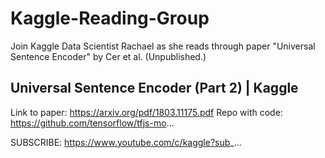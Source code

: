 # Kaggle-Reading-Group


Join Kaggle Data Scientist Rachael as she reads through paper "Universal Sentence Encoder" by Cer et al. (Unpublished.) 


## Universal Sentence Encoder (Part 2) | Kaggle

Link to paper: https://arxiv.org/pdf/1803.11175.pdf
Repo with code: https://github.com/tensorflow/tfjs-mo...

SUBSCRIBE: https://www.youtube.com/c/kaggle?sub_...


